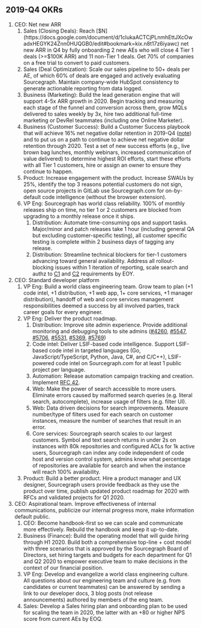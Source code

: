 ## 2019-Q4 OKRs

1. CEO: Net new ARR
   1. Sales (Closing Deals): Reach [$N](https://docs.google.com/document/d/1clukaACTCjPLnmhEttJXcOwadxHEGYK24Znn0HUQGB0/edit#bookmark=kix.n8t17z6iyawc) net new ARR in Q4 by fully onboarding 2 new AEs who will close 4 Tier 1 deals (>=$100K ARR) and 11 non-Tier 1 deals. Get 70% of companies on a free trial to convert to paid customers.
   1. Sales (Deal Optimization): Scale our sales pipeline to 50+ deals per AE, of which 60% of deals are engaged and actively evaluating Sourcegraph. Maintain company-wide HubSpot consistency to generate actionable reporting from data logged.
   1. Business (Marketing): Build the lead generation engine that will support 4-5x ARR growth in 2020. Begin tracking and measuring each stage of the funnel and conversion across them, grow MQLs delivered to sales weekly by 3x, hire two additional full-time marketing or DevRel teammates (including one Online Marketer).
   1. Business (Customer Success): Build a Customer Success playbook that will achieve 16% net negative dollar retention in 2019-Q4 ([note](https://docs.google.com/document/d/1clukaACTCjPLnmhEttJXcOwadxHEGYK24Znn0HUQGB0/edit#bookmark=id.555yhh8djvze)) and to put us on a path to continue to achieve net negative dollar retention through 2020. Test a set of new success efforts (e.g., live brown bag lunches, monthly webinars, increased communication of value delivered) to determine highest ROI efforts, start these efforts with all Tier 1 customers, hire or assign an owner to ensure they continue to happen.
   1. Product: Increase engagement with the product. Increase SWAUs by 25%, identify the top 3 reasons potential customers do not sign, open source projects in GitLab use Sourcegraph.com for on-by-default code intelligence (without the browser extension).
   1. VP Eng: Sourcegraph has world class reliability. 100% of monthly releases ship on time, no tier 1 or 2 customers are blocked from upgrading to a monthly release once it ships.
      1. Distribution: Automate time-consuming ops and support tasks. Major/minor and patch releases take 1 hour (including general QA but excluding customer-specific testing), all customer specific testing is complete within 2 business days of tagging any release.
      1. Distribution: Streamline technical blockers for tier-1 customers advancing toward general availability. Address all rollout-blocking issues within 1 iteration of reporting, scale search and authz to [C1](https://app.hubspot.com/contacts/2762526/company/407948923/) and [C2](https://app.hubspot.com/contacts/2762526/company/1712889883/) requirements by EOY.
1. CEO: Standard developer platform
   1. VP Eng: Build a world class engineering team. Grow team to plan (+1 code intel, +1 distribution, +1 web app, 1+ core services, +1 manager distribution), handoff of web and core services management responsibilities deemed a success by all involved parties, track career goals for every engineer.
   1. VP Eng: Deliver the product roadmap.
      1. Distribution: Improve site admin experience. Provide additional monitoring and debugging tools to site admins ([#4260](https://github.com/sourcegraph/sourcegraph/issues/4260), [#5547](https://github.com/sourcegraph/sourcegraph/issues/5547), [#5706](https://github.com/sourcegraph/sourcegraph/issues/5706), [#5531](https://github.com/sourcegraph/sourcegraph/issues/5531), [#5369](https://github.com/sourcegraph/sourcegraph/issues/5369), [#5769](https://github.com/sourcegraph/sourcegraph/pull/5769))
      1. Code intel: Deliver LSIF-based code intelligence. Support LSIF-based code intel in targeted languages (Go, JavaScript/TypeScript, Python, Java, C#, and C/C++), LSIF-powered code intel on Sourcegraph.com for at least 1 public project per language.
      1. Automation: Release automation campaign tracking and creation. Implement [RFC 42](https://docs.google.com/document/d/1j85PoL6NOzLX_PHFzBQogZcnttYK0BXj9XnrxF3DYmA/edit).
      1. Web: Make the power of search accessible to more users. Eliminate errors caused by malformed search queries (e.g. literal search, autocomplete), increase usage of filters (e.g. filter UI).
      1. Web: Data driven decisions for search improvements. Measure number/type of filters used for each search on customer instances, measure the number of searches that result in an error.
      1. Core services: Sourcegraph search scales to our largest customers. Symbol and text search returns in under 2s on instances with 80k repositories and configured ACLs for 1k active users, Sourcegraph can index any code independent of code host and version control system, admins know what percentage of repositories are available for search and when the instance will reach 100% availability.
   1. Product: Build a better product. Hire a product manager and UX designer, Sourcegraph users provide feedback as they use the product over time, publish updated product roadmap for 2020 with RFCs and validated projects for Q1 2020.
1. CEO: Aspirational team. Improve effectiveness of internal communications, publicize our internal progress more, make information default public.
   1. CEO: Become handbook-first so we can scale and communicate more effectively. Rebuild the handbook and keep it up-to-date.
   1. Business (Finance): Build the operating model that will guide hiring through H1 2020. Build both a comprehensive top-line + cost model with three scenarios that is approved by the Sourcegraph Board of Directors, set hiring targets and budgets for each department for Q1 and Q2 2020 to empower executive team to make decisions in the context of our financial position.
   1. VP Eng: Develop and evangelize a world class engineering culture. All questions about our engineering team and culture (e.g. from candidates or current teammates) can be answered by sending a link to our developer docs, 3 blog posts (not release announcements) authored by members of the eng team.
   1. Sales: Develop a Sales hiring plan and onboarding plan to be used for scaling the team in 2020, the latter with an +80 or higher NPS score from current AEs by EOQ.
